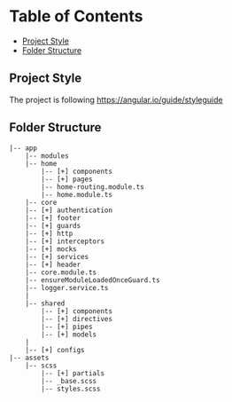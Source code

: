 
# Table of Contents
  - [Project Style](#project-style)
  - [Folder Structure](#folder-structure)

## Project Style
The project is following
https://angular.io/guide/styleguide


## Folder Structure

    |-- app
        |-- modules
        |-- home
            |-- [+] components
            |-- [+] pages
            |-- home-routing.module.ts
            |-- home.module.ts
        |-- core
        |-- [+] authentication
        |-- [+] footer
        |-- [+] guards
        |-- [+] http
        |-- [+] interceptors
        |-- [+] mocks
        |-- [+] services
        |-- [+] header
        |-- core.module.ts
        |-- ensureModuleLoadedOnceGuard.ts
        |-- logger.service.ts
        |
        |-- shared
            |-- [+] components
            |-- [+] directives
            |-- [+] pipes
            |-- [+] models
        |
        |-- [+] configs
    |-- assets
        |-- scss
            |-- [+] partials
            |-- _base.scss
            |-- styles.scss